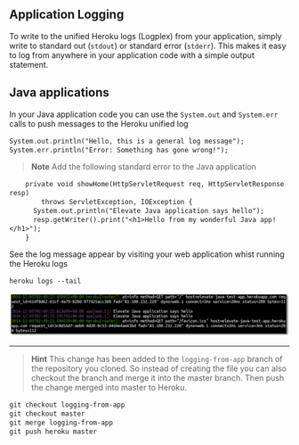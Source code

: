 ## Application Logging

  To write to the unified Heroku logs (Logplex) from your application, simply write to standard out (`stdout`) or standard error (`stderr`). This makes it easy to log from anywhere in your application code with a simple output statement.

## Java applications 

  In your Java application code you can use the `System.out` and `System.err` calls to push messages to the Heroku unified log

```
System.out.println("Hello, this is a general log message");  
System.err.println("Error: Something has gone wrong!");
```

> **Note** Add the following standard error to the Java application  

```
    private void showHome(HttpServletRequest req, HttpServletResponse resp)
        throws ServletException, IOException {
      System.out.println("Elevate Java application says hello"); 
      resp.getWriter().print("<h1>Hello from my wonderful Java app!</h1>");
    }
```

  See the log message appear by visiting your web application whist running the Heroku logs
  
    heroku logs --tail 

![Heroku Toolbelt - heroku logs --tail - application logging](../images/heroku-toolbelt-logs-app-message.png)

--- 

> **Hint** This change has been added to the `logging-from-app` branch of the repository you cloned.  So instead of creating the file you can also checkout the branch and merge it into the master branch.  Then push the change merged into master to Heroku.

    git checkout logging-from-app
    git checkout master
    git merge logging-from-app
    git push heroku master





